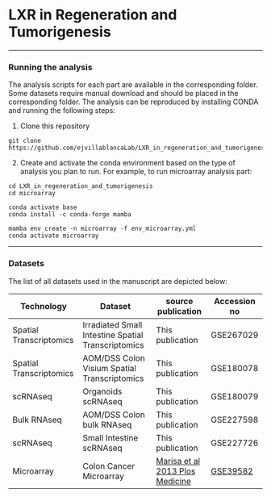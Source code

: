 # LXR in Regeneration and Tumorigenesis

***
### Running the analysis

The analysis scripts for each part are available in the corresponding folder. Some datasets require manual download and should be placed in the corresponding folder. The analysis can be reproduced by installing CONDA and running the following steps:
1. Clone this repository
```
git clone https://github.com/ejvillablancaLab/LXR_in_regeneration_and_tumorigenesis.git
```

2. Create and activate the conda environment based on the type of analysis you plan to run. For example, to run microarray analysis part:
```
cd LXR_in_regeneration_and_tumorigenesis
cd microarray

conda activate base
conda install -c conda-forge mamba

mamba env create -n microarray -f env_microarray.yml
conda activate microarray
```

***
### Datasets

The list of all datasets used in the manuscript are depicted below:

| Technology | Dataset | source publication | Accession no |
|------------|---------|--------------------|--------------|
| Spatial Transcriptomics | Irradiated Small Intestine Spatial Transcriptomics | This publication | GSE267029 |
| Spatial Transcriptomics | AOM/DSS Colon Visium Spatial Transcriptomics | This publication | GSE180078 |
| scRNAseq | Organoids scRNAseq | This publication | GSE180079 |
| Bulk RNAseq | AOM/DSS Colon bulk RNAseq | This publication | GSE227598 |
| scRNAseq | Small Intestine scRNAseq | This publication | GSE227726 |
| Microarray | Colon Cancer Microarray  | [Marisa et al 2013  Plos Medicine]( https://journals.plos.org/plosmedicine/article?id=10.1371/journal.pmed.1001453)| [GSE39582]( https://www.ncbi.nlm.nih.gov/geo/query/acc.cgi?acc=GSE39582) |
